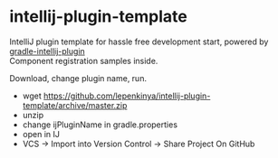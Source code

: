 # intellij-plugin-template
IntelliJ plugin template for hassle free development start, powered by [gradle-intellij-plugin](https://github.com/JetBrains/gradle-intellij-plugin)  
Component registration samples inside.

Download, change plugin name, run.

- wget https://github.com/lepenkinya/intellij-plugin-template/archive/master.zip
- unzip
- change ijPluginName in gradle.properties
- open in IJ
- VCS -> Import into Version Control -> Share Project On GitHub

